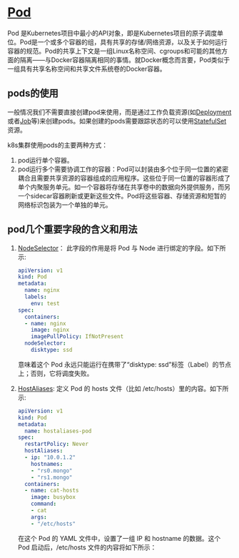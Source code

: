 # [Pod](https://kubernetes.io/docs/concepts/workloads/pods/)

Pod 是Kubernetes项目中最小的API对象，即是Kubernetes项目的原子调度单位。Pod是一个或多个容器的组，具有共享的存储/网络资源，以及关于如何运行容器的规范。Pod的共享上下文是一组Linux名称空间、cgroups和可能的其他方面的隔离——与Docker容器隔离相同的事情。就Docker概念而言要，Pod类似于一组具有共享名称空间和共享文件系统卷的Docker容器。

## pods的使用

一般情况我们不需要直接创建pod来使用，而是通过工作负载资源(如[Deployment](https://kubernetes.io/docs/concepts/workloads/controllers/deployment/)或者[Job](https://kubernetes.io/docs/concepts/workloads/controllers/job/)等)来创建pods。如果创建的pods需要跟踪状态的可以使用[StatefulSet](https://kubernetes.io/docs/concepts/workloads/controllers/statefulset/)资源。

k8s集群使用pods的主要两种方式：

1. pod运行单个容器。
2. pod运行多个需要协调工作的容器：Pod可以封装由多个位于同一位置的紧密耦合且需要共享资源的容器组成的应用程序。这些位于同一位置的容器形成了单个内聚服务单元。如一个容器将存储在共享卷中的数据向外提供服务，而另一个sidecar容器刷新或更新这些文件。Pod将这些容器、存储资源和短暂的网络标识包装为一个单独的单元。

## pod几个重要字段的含义和用法

1. [NodeSelector](https://kubernetes.io/docs/concepts/scheduling-eviction/assign-pod-node/)： 此字段的作用是将 Pod 与 Node 进行绑定的字段。如下所示:

    ```yaml
    apiVersion: v1
    kind: Pod
    metadata:
      name: nginx
      labels:
        env: test
    spec:
      containers:
      - name: nginx
        image: nginx
        imagePullPolicy: IfNotPresent
      nodeSelector:
        disktype: ssd
    ```
  
    意味着这个 Pod 永远只能运行在携带了“disktype: ssd”标签（Label）的节点 上；否则，它将调度失败。

2. [HostAliases](https://kubernetes.io/docs/concepts/services-networking/add-entries-to-pod-etc-hosts-with-host-aliases/): 定义 Pod 的 hosts 文件（比如 /etc/hosts）里的内容。如下所示:

    ```yaml
    apiVersion: v1
    kind: Pod
    metadata:
      name: hostaliases-pod
    spec:
      restartPolicy: Never
      hostAliases:
      - ip: "10.0.1.2"
        hostnames:
        - "rs0.mongo"
        - "rs1.mongo"
      containers:
      - name: cat-hosts
        image: busybox
        command:
        - cat
        args:
        - "/etc/hosts"
    ```

    在这个 Pod 的 YAML 文件中，设置了一组 IP 和 hostname 的数据。这个 Pod 启动后，/etc/hosts 文件的内容将如下所示：
